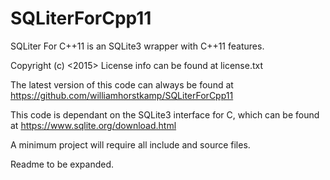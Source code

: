 # SQLiterForCpp11
SQLiter For C++11 is an SQLite3 wrapper with C++11 features.

Copyright (c) <2015> <William Horstkamp>
<MIT LICENSE>
License info can be found at license.txt

The latest version of this code can always be found at
https://github.com/williamhorstkamp/SQLiterForCpp11

This code is dependant on the SQLite3 interface for C, which can be found at
https://www.sqlite.org/download.html

A minimum project will require all include and source files.

Readme to be expanded.